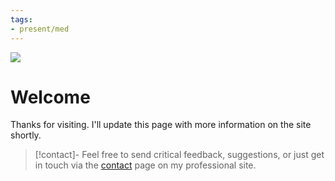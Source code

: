 ```yaml
---
tags:
- present/med
---
```


<img src="https://i.redd.it/dt8nufdli8za1.jpg" class="header-image">

# Welcome

Thanks for visiting. I'll update this page with more information on the site shortly.

> [!contact]- 
> Feel free to send critical feedback, suggestions, or just get in touch via the [contact](https://www.harttraveller.com/contact) page on my professional site.
